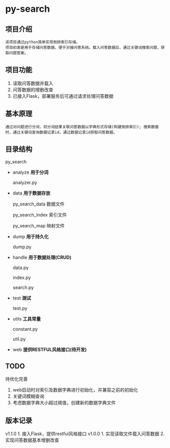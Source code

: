 # py-search
	
## 项目介绍
    该项目通过python简单实现倒排索引存储。
    项目初衷是用于存储问答数据，便于对接问答系统。载入问答数据后，通过关键词搜索问题，获取问题答案。
## 项目功能
1. 读取问答数据并载入
2. 问答数据的增删改查
3. 已接入Flask，部署服务后可通过请求处理问答数据

## 基本原理
    通过对问题进行分词，将分词结果关联问答数据以字典形式存储(构建倒排索引); 搜索数据时，通过关键词查询数据记录id，通过数据记录id获取问答数据。

## 目录结构
py_search

- analyze **用于分词**

    analyzer.py 
	     
- data	**用于数据存放**

    py_search_data		数据文件

    py_search_index	索引文件

    py_search_map		映射文件

         
- dump	**用于持久化**

    dump.py
  
- handle  **用于数据处理(CRUD)**

    data.py

    index.py

    search.py
    
- test	**测试**

    test.py

- utils	**工具常量**

    constant.py

    util.py     
 
- web	**提供RESTFUL风格接口(待开发)**

## TODO
待优化完善
1. web启动时对索引及数据字典进行初始化，并兼容之前的初始化
2. 关键词模糊查询
3. 考虑数据字典大小超过阈值，创建新的数据字典文件


## 版本记录
v1.1.0
    1. 接入Flask，提供restful风格接口
v1.0.0
    1. 实现读取文件载入问答数据
    2. 实现问答数据基本增删改查